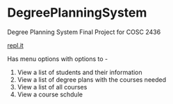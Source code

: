 # DegreePlanningSystem
Degree Planning System Final Project for COSC 2436

<a href="https://replit.com/@trshstar/Degree-Planning-System">repl.it</a>

Has menu options with options to -
1) View a list of students and their information
2) View a list of degree plans with the courses needed
3) View a list of all courses
4) View a course schdule 
